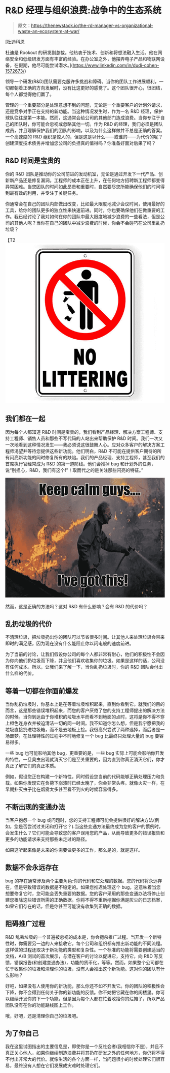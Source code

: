 # R&D 经理与组织浪费:战争中的生态系统

> 原文：<https://thenewstack.io/the-rd-manager-vs-organizational-waste-an-ecosystem-at-war/>

[](https://www.linkedin.com/in/dudi-cohen-1572673/)

 [杜迪科恩

杜迪是 Rookout 的研发副总裁。他热衷于技术、创新和将想法融入生活。他在网络安全和低级研发方面有丰富的经验。在办公室之外，他摆弄电子产品和物联网设备，在假期，他尽可能尝试潜水。](https://www.linkedin.com/in/dudi-cohen-1572673/) [](https://www.linkedin.com/in/dudi-cohen-1572673/)

领导一个研发(R&D)团队需要克服许多挑战和障碍。当你的团队工作进展顺利，一切都朝着正确的方向发展时，没有比这更好的感觉了。这个团队很开心，很团结，每个人都觉得他们赢了。

管理的一个重要部分是处理意想不到的问题，无论是一个重要客户的计划外请求，还是竞争对手正在支持的新功能。当这种情况发生时，作为一名 R&D 经理，保护球队往往是第一本能。然而，这通常会给公司的其他部门造成浪费。当你专注于自己的团队时，你可能会忽视或忽略其他一切。作为 R&D 的经理，我们必须是团队成员，并且理解保护我们的团队的影响，以及为什么这样做并不总是正确的答案。一个高速度的 R&D 组织是惊人的，但是这是以什么——或谁的——为代价的呢？创建深度技术债务并增加您公司的负担真的值得吗？你准备好面对后果了吗？

## R&D 时间是宝贵的

你的 R&D 团队是推动你的公司前进的发动机室，无论是通过开发下一代产品、创新新产品还是修复漏洞。工程师的成本正在上升，在任何地方招聘新工程师都变得异常困难。当您团队的时间如此昂贵和重要时，自然要尽您所能确保他们的时间得到最有效的利用，并专注于关键任务。

你通常会在自己的团队内部做出改变，比如最大限度地减少会议时间，使用最好的工具，给你的团队更多的独立性来快速前进。同时，你也要确保他们在做重要的工作。我已经讨论了我对如何在你的团队中最大限度地减少浪费的一些看法，但是公司的其他人呢？当你在自己的团队中减少浪费的时候，你会不会碰巧在公司里乱扔垃圾？

【T2![](img/5d55abc07dd7cfeb56b8bba5b45eeb9d.png)

## 我们都在一起

因为每个人都知道 R&D 时间是宝贵的，我们看到产品经理、解决方案工程师、支持工程师、销售人员和那些不写代码的人站出来帮助保护 R&D 时间。我们一次又一次地看到这种情况发生——我必须说这很鼓舞人心。应对众多客户的解决方案工程师渴望并等待您提供这些新功能。他们明白，R&D 不可能在提供客户期待的所有闪亮新功能的同时修复所有的缺陷。我们的产品经理、支持工程师，甚至我们的首席执行官经常成为 R&D 的第一道防线。他们会推掉 bug 和计划外的任务，说“别担心，R&D，我们有这个!”！取而代之的是关注那些闪亮的特征。”

[![](img/407aa995c3f984d8c537d7d4fd1762d6.png)](https://cdn.thenewstack.io/media/2021/06/3dbf3b70-image2.png)

然而，这是正确的方法吗？这对 R&D 有什么影响？会有 R&D 的代价吗？

## 乱扔垃圾的代价

不清理垃圾，把垃圾扔出你的团队可以节省很多时间。让其他人来处理垃圾会带来即时的满足感，因为现在没有什么能阻止你以闪电般的速度前进。

为了当前的讨论，让我们假设你公司的每个人都非常有耐心，他们的积极性不会因为你向他们扔垃圾而下降，并且他们喜欢收集你的垃圾。如果是这样的话，公司没有任何成本。所以，让我们来了解一下，当你乱扔垃圾时，你的 R&D 团队会付出什么样的代价。

## 等着一切都在你面前爆发

当你乱扔垃圾时，你基本上是在等着垃圾堆积起来，直到你看到它。就我们的目的而言，这是那些错误堆积起来，而您的客户厌倦了您的支持工程师提出的解决方法的时候。当你到达由于你堆积的垃圾水平而看不到地面的点时，这将是你不得不穿上橙色连身衣并被迫清洁一切的同一时间。我不知道你怎么想，但是我宁愿把我的垃圾直接扔进垃圾箱，而不是去地板上捡。我很高兴尝试了两种选择，而后者是一场噩梦。在处理特性的过程中不时地修复一个 bug 比最终只处理大量的 bug 要容易得多。

一些 bug 也可能影响其他 bug，更重要的是，一些 bug 实际上可能会影响你开发的特性。一旦臭虫出现就消灭它们是至关重要的，因为直到你真正消灭它们，你才真正了解它们的真正本质。

例如，假设您正在构建一个新特性，同时假设您当前的代码能够正确处理压力和负载。如果你发现它在负荷下崩溃时已经太晚了，你会非常头疼。就像火灾一样，在早期扑灭虫子比在烟雾太多甚至看不到火的时候容易得多。

## 不断出现的变通办法

当客户抱怨一个 bug 或问题时，您的支持工程师可能会提供很好的解决方法(例如，您是否尝试过关闭和打开它？).当这些变通方法最终成为您的客户的惯例时，会发生什么？它们可能会导致您的客户误用您的产品，从而导致更多的错误报告和更多的功能请求来支持那些未走过的路径。

如果这听起来像是未来的你需要做更多的工作，那么是的，就是这样。

## 数据不会永远存在

bug 的存在通常涉及两个主要角色:你的代码和它处理的数据。您的代码将永远存在，但是导致错误的数据是不稳定的。如果您推迟处理这个 bug，这意味着当您想要修复它时，您可能会丢失重要的数据。您的客户采用的那些变通办法将停止创建您根除这些错误所需的正确数据。你将不得不重新挖掘你满是灰尘的日志档案，如果它们存在的话，但是你甚至可能没有收集到正确的数据。

## 阻碍推广过程

R&D 乱丢垃圾的一个普遍被忽视的成本是，你会扼杀推广过程。当开发一个新特性时，你需要另一边的人来接收它。每个公司和组织都有推出新功能的不同流程。这样做的过程还取决于新功能的类型和复杂性。一个标准的功能将需要创建适当的文档，A/B 测试的首次展示，与潜在客户的讨论以促进它，支持它，向 R&D 写反馈，错误报告(和创建变通办法)，功能的货币化，等等。然而，如果整个公司都在忙于收集你的垃圾和清理你的垃圾，没有人会推出这个新功能。这对你的团队有什么影响？

好吧，如果没有人使用你的新功能，那么你还不如不开发它。你的团队的积极性会下降，你不会得到任何关于你的新功能的反馈。你不妨把它藏在你的阁楼里。你可以继续开发你的下一个功能，但是因为每个人都在忙着收拾你的烂摊子，所以产品团队没有在你的功能路线图上工作。

哦，好吧，还是清理你自己的垃圾吧。

## 为了你自己

我在这里试图指出的主要信息是，即使你是一个反社会者(我相信你不是)，并且不真正关心他人，如果你继续制造浪费并将其扔在研发之外的任何地方，你仍将不得不付出非常大的代价。就像生活的各个方面一样，当问题很小的时候处理它们很容易，最终没有人想在它们发展成灾难时处理它们。

<svg viewBox="0 0 68 31" version="1.1" xmlns:xlink="http://www.w3.org/1999/xlink"><title>Group</title> <desc>Created with Sketch.</desc></svg>